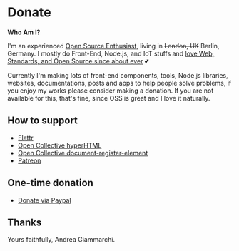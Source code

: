 # Donate

**Who Am I?**

I'm an experienced [Open Source Enthusiast](https://www.webreflection.co.uk/profile), living in ~~London, UK~~ Berlin, Germany.
I mostly do Front-End, Node.js, and IoT stuffs and [love Web, Standards, and Open Source since about ever](https://www.webreflection.co.uk/blog/2017/07/25/doubling-down-on-oss) 💕

Currently I'm making lots of front-end components, tools, Node.js libraries, websites, documentations, posts and apps to help people solve problems, if you enjoy my works please consider making a donation. If you are not available for this, that's fine, since OSS is great and I love it naturally.

## How to support

  * [Flattr](https://flattr.com/@WebReflection)
  * [Open Collective hyperHTML](https://opencollective.com/hyperhtml)
  * [Open Collective document-register-element](https://opencollective.com/document-register-element)
  * [Patreon](https://www.patreon.com/webreflection)

## One-time donation

  * [Donate via Paypal](https://www.paypal.me/webreflection)

## Thanks

Yours faithfully, Andrea Giammarchi.
